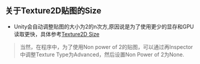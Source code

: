 ## 关于Texture2D贴图的Size

* Unity会自动调整贴图的大小为2的n次方,原因说是为了使用更少的显存和GPU读取更快，具体参考[Texture2D Size](http://docs.unity3d.com/Documentation/Manual/Textures.html#texturesizes)

> 当然，在程序中，为了使用Non power of 2的贴图，可以通过再Inspector中调整Texture Type为Advanced，然后设置Non Power of 2为None.